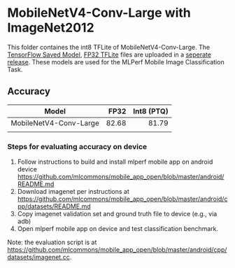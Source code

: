 # MobileNetV4-Conv-Large with ImageNet2012

This folder containes the int8 TFLite of MobileNetV4-Conv-Large.
The [TensorFlow Saved Model](https://github.com/mlcommons/mobile_open/releases/download/model_upload/MobileNetV4-Conv-Large-saved-model.zip), [FP32 TFLite](https://github.com/mlcommons/mobile_open/releases/download/model_upload/MobileNetV4-Conv-Large-fp32.tflite) files are uploaded in a [seperate release](https://github.com/mlcommons/mobile_open/releases/tag/model_upload).
These models are used for the MLPerf Mobile Image Classification Task.

## Accuracy
|Model | FP32 | Int8 (PTQ) |
|------|------------------:|-----------------:|
|MobileNetV4-Conv-Large  | 82.68          | 81.79         |
||||

### Steps for evaluating accuracy on device

1. Follow instructions to build and install mlperf mobile app on android device
               https://github.com/mlcommons/mobile_app_open/blob/master/android/README.md
2. Download imagenet per instructions at 
               https://github.com/mlcommons/mobile_app_open/blob/master/android/cpp/datasets/README.md
3. Copy imagenet validation set and ground truth file to device (e.g., via adb)
4. Open mlperf mobile app on device and test classification benchmark.

Note: the evaluation script is at https://github.com/mlcommons/mobile_app_open/blob/master/android/cpp/datasets/imagenet.cc.

